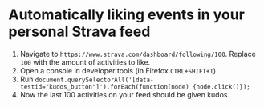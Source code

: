 # Automatically liking events in your personal Strava feed

1. Navigate to `https://www.strava.com/dashboard/following/100`. Replace `100` with the amount of activities to like.
2. Open a console in developer tools (in Firefox `CTRL+SHIFT+I`) 
3. Run `document.querySelectorAll('[data-testid="kudos_button"]').forEach(function(node) {node.click()});`
4. Now the last 100 activities on your feed should be given kudos.

